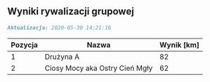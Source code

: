## Wyniki rywalizacji grupowej

```markdown
Aktualizacja: 2020-05-30 14:21:16
```

Pozycja | Nazwa | Wynik [km] |
------------ | -------------  | -------------
 1 |Drużyna A | 82 
 2 |Ciosy Mocy aka Ostry Cień Mgły | 62